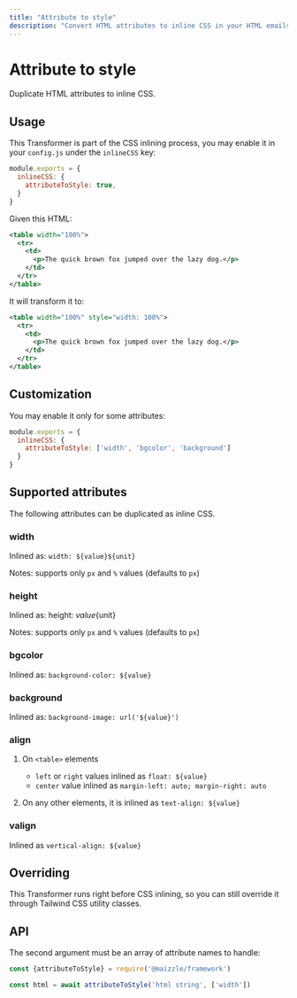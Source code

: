 ```yaml
---
title: "Attribute to style"
description: "Convert HTML attributes to inline CSS in your HTML emails"
---
```


# Attribute to style

Duplicate HTML attributes to inline CSS.

## Usage

This Transformer is part of the CSS inlining process, you may enable it in your `config.js` under the `inlineCSS` key:

<code-sample title="config.js">

  ```js
  module.exports = {
    inlineCSS: {
      attributeToStyle: true,
    }
  }
  ```

</code-sample>

Given this HTML:

```xml
<table width="100%">
  <tr>
    <td>
      <p>The quick brown fox jumped over the lazy dog.</p>
    </td>
  </tr>
</table>
```

It will transform it to:

```xml
<table width="100%" style="width: 100%">
  <tr>
    <td>
      <p>The quick brown fox jumped over the lazy dog.</p>
    </td>
  </tr>
</table>
```

## Customization

You may enable it only for some attributes:

<code-sample title="config.sjs">

  ```js
  module.exports = {
    inlineCSS: {
      attributeToStyle: ['width', 'bgcolor', 'background']
    }
  }
  ```

</code-sample>

## Supported attributes

The following attributes can be duplicated as inline CSS.

### width

Inlined as: `width: ${value}${unit}`

Notes: supports only `px` and `%` values (defaults to `px`)

### height

Inlined as: height: ${value}${unit}

Notes: supports only `px` and `%` values (defaults to `px`)

### bgcolor

Inlined as: `background-color: ${value}`

### background

Inlined as: `background-image: url('${value}')`

### align

1. On `<table>` elements

    - `left` or `right` values inlined as `float: ${value}`
    - `center` value inlined as `margin-left: auto; margin-right: auto`

1. On any other elements, it is inlined as `text-align: ${value}`

### valign

Inlined as `vertical-align: ${value}`

## Overriding

This Transformer runs right before CSS inlining, so you can still override it through Tailwind CSS utility classes.

## API

The second argument must be an array of attribute names to handle:

<code-sample title="app.js">

  ```js
  const {attributeToStyle} = require('@maizzle/framework')

  const html = await attributeToStyle('html string', ['width'])
  ```

</code-sample>
